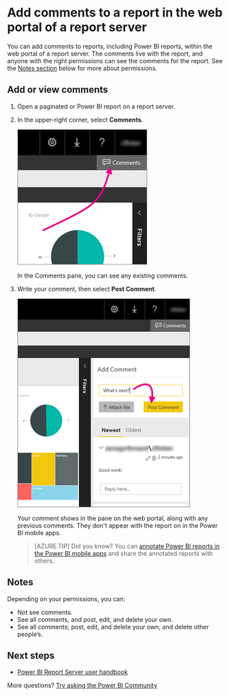 <properties
    pageTitle="Add comments to a report in the web portal of a report server"
   description="Learn how to add comments to a Power BI or a paginated report on a Power BI Report Server or SQL Server Reporting Services report server."
   services="powerbi"
   documentationCenter=""
   authors="maggiesMSFT"
   manager="erikre"
   backup=""
   editor=""
   tags=""
   qualityFocus="no"
   qualityDate=""/>
<tags
   ms.service="powerbi"
   ms.devlang="NA"
   ms.topic="article"
   ms.tgt_pltfrm="NA"
   ms.workload="powerbi"
   ms.date="06/12/2017"
   ms.author="maggies"/>

# Add comments to a report in the web portal of a report server

You can add comments to reports, including Power BI reports, within the web portal of a report server. The comments live with the report, and anyone with the right permissions can see the comments for the report. See the [Notes section](reportserver-add-comments.md#notes) below for more about permissions.

## Add or view comments

1. Open a paginated or Power BI report on a report server.

2. In the upper-right corner, select **Comments**.

    ![](media/reportserver-add-comments/report-server-web-portal-comments-button.png)

    In the Comments pane, you can see any existing comments.

3. Write your comment, then select **Post Comment**.

    ![](media/reportserver-add-comments/report-server-web-portal-comments-pane.png)

    Your comment shows in the pane on the web portal, along with any previous comments. They don't appear with the report on in the Power BI mobile apps.

    > [AZURE.TIP] Did you know? You can [annotate Power BI reports in the Power BI mobile apps](powerbi-mobile-annotate-and-share-a-tile-from-the-iphone-app.md) and share the annotated reports with others.

## Notes

Depending on your permissions, you can:

- Not see comments.
- See all comments, and post, edit, and delete your own.
- See all comments; post, edit, and delete your own; and delete other people’s.

## Next steps

- [Power BI Report Server user handbook](reportserver-user-handbook-overview.md)  

More questions? [Try asking the Power BI Community](https://community.powerbi.com/)